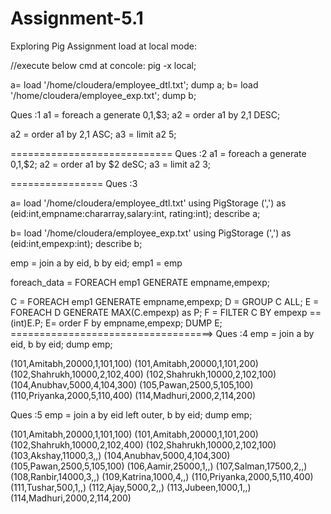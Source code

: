 # Assignment-5.1
Exploring Pig Assignment
load at local mode:

//execute below cmd at concole:
pig -x local;

a= load '/home/cloudera/employee_dtl.txt';
dump a;
b= load '/home/cloudera/employee_exp.txt';
dump b;


Ques :1
a1 = foreach a generate $0,$1,$3;
a2 = order a1 by $2,$1 DESC;

a2 = order a1 by $2,$1 ASC;
a3 = limit a2 5;

============================
Ques :2
a1 = foreach a generate $0,$1,$2;
a2 = order a1 by $2 deSC;
a3 = limit a2 3;

================
Ques :3

a= load '/home/cloudera/employee_dtl.txt' using PigStorage (',') as (eid:int,empname:chararray,salary:int, rating:int);
describe a;

b= load '/home/cloudera/employee_exp.txt' using PigStorage (',') as (eid:int,empexp:int);
describe b;

emp = join a by eid, b by eid;
emp1 = emp

foreach_data = FOREACH emp1 GENERATE empname,empexp;

C = FOREACH emp1 GENERATE empname,empexp;
D = GROUP C ALL;
E = FOREACH D GENERATE MAX(C.empexp) as P;
F = FILTER C BY empexp == (int)E.P;
E= order F by empname,empexp;
DUMP E;
===================================>
Ques :4
emp = join a by eid, b by eid;
dump emp;

(101,Amitabh,20000,1,101,100)
(101,Amitabh,20000,1,101,200)
(102,Shahrukh,10000,2,102,400)
(102,Shahrukh,10000,2,102,100)
(104,Anubhav,5000,4,104,300)
(105,Pawan,2500,5,105,100)
(110,Priyanka,2000,5,110,400)
(114,Madhuri,2000,2,114,200)


Ques :5
emp = join a by eid left outer, b by eid;
dump emp;

(101,Amitabh,20000,1,101,100)
(101,Amitabh,20000,1,101,200)
(102,Shahrukh,10000,2,102,400)
(102,Shahrukh,10000,2,102,100)
(103,Akshay,11000,3,,)
(104,Anubhav,5000,4,104,300)
(105,Pawan,2500,5,105,100)
(106,Aamir,25000,1,,)
(107,Salman,17500,2,,)
(108,Ranbir,14000,3,,)
(109,Katrina,1000,4,,)
(110,Priyanka,2000,5,110,400)
(111,Tushar,500,1,,)
(112,Ajay,5000,2,,)
(113,Jubeen,1000,1,,)
(114,Madhuri,2000,2,114,200)
